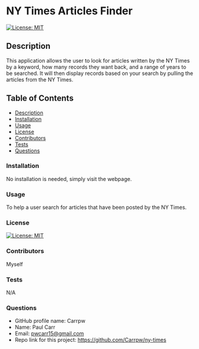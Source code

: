 
  # NY Times Articles Finder     
  
  [![License: MIT](https://img.shields.io/badge/License-MIT-yellow.svg)](https://opensource.org/licenses/MIT)

  ## Description

  This application allows the user to look for articles written by the NY Times by a keyword, how many records they want back, and a range of years to be searched. It will then display records based on your search by pulling the articles from the NY Times.

  ## Table of Contents

  * [Description](#description)
  * [Installation](#installation)
  * [Usage](#usage)
  * [License](#license)
  * [Contributors](#contributors)
  * [Tests](#tests)
  * [Questions](#questions)
  
  ### Installation

  No installation is needed, simply visit the webpage.

  ### Usage

  To help a user search for articles that have been posted by the NY Times.

  ### License

  [![License: MIT](https://img.shields.io/badge/License-MIT-yellow.svg)](https://opensource.org/licenses/MIT)

  ### Contributors

  Myself

  ### Tests

  N/A

  ### Questions

  * GitHub profile name: Carrpw
  * Name: Paul Carr
  * Email: pwcarr15@gmail.com
  * Repo link for this project: https://github.com/Carrpw/ny-times

